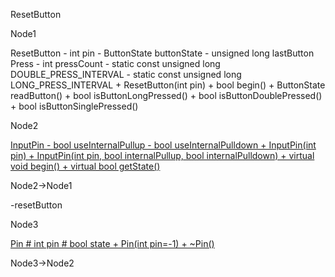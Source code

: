 ResetButton

Node1

ResetButton - int pin - ButtonState buttonState - unsigned long
lastButton Press - int pressCount - static const unsigned long
DOUBLE\_PRESS\_INTERVAL - static const unsigned long
LONG\_PRESS\_INTERVAL + ResetButton(int pin) + bool begin() +
ButtonState readButton() + bool isButtonLongPressed() + bool
isButtonDoublePressed() + bool isButtonSinglePressed()

Node2

[InputPin - bool useInternalPullup - bool useInternalPulldown +
InputPin(int pin) + InputPin(int pin, bool internalPullup, bool
internalPulldown) + virtual void begin() + virtual bool
getState()](classInputPin.html " ")

Node2-\>Node1

-resetButton

Node3

[Pin \# int pin \# bool state + Pin(int pin=-1) +
\~Pin()](classPin.html " ")

Node3-\>Node2
